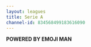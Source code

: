 ```yaml
---
layout: leagues
title: Serie A
channel-id: 834568499183616090
---
```

  
  **POWERED BY EMOJI MAN**
